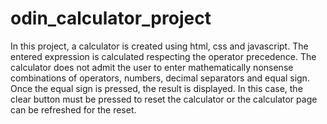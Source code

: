 # odin_calculator_project
In this project, a calculator is created using html, css and javascript. The entered expression is calculated respecting the operator precedence. The calculator does not admit the user to enter mathematically nonsense combinations of operators, numbers, decimal separators and equal sign. Once the equal sign is pressed, the result is displayed. In this case, the clear button must be pressed to reset the calculator or the calculator page can be refreshed for the reset.
